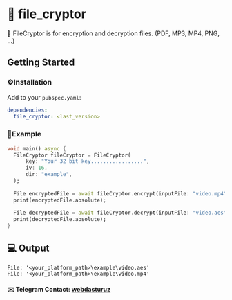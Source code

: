 
# 🔏 file_cryptor  
  
📁 FileCryptor is for encryption and decryption files. (PDF, MP3, MP4, PNG, ...)
  
## Getting Started
### ⚙️Installation
Add to your `pubspec.yaml`:
```yaml
dependencies:
  file_cryptor: <last_version>
```
### 📜Example
```dart
void main() async {  
  FileCryptor fileCryptor = FileCryptor(  
	  key: "Your 32 bit key.................",  
	  iv: 16,  
	  dir: "example",  
  );  
  
  File encryptedFile = await fileCryptor.encrypt(inputFile: "video.mp4", outputFile: "video.aes");  
  print(encryptedFile.absolute);  
  
  File decryptedFile = await fileCryptor.decrypt(inputFile: "video.aes", outputFile: "video.mp4");  
  print(decryptedFile.absolute); 
}
```
## 💻 Output
```
File: '<your_platform_path>\example\video.aes'
File: '<your_platform_path>\example\video.mp4'
```
#### ✉️ Telegram Contact: [webdasturuz](https://t.me/webdasturuz)